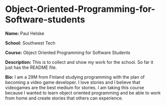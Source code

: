# Object-Oriented-Programming-for-Software-students
**Name:** Paul Helske

**School:** Southwest Tech

**Course:** Object Oriented Programming for Software Students

**Description:** This is to collect and show my work for the school. So far it just has the README file.

**Bio:** I am a 29M from Finland studying programming with the plan of becoming a video game developer. I love stories and I believe that videogames are the best medium for stories. I am taking this course because I wanted to learn object oriented programming and be able to work from home and create stories that others can experience.
